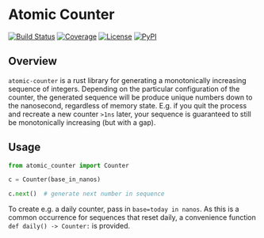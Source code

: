 # Atomic Counter

[![Build Status](https://github.com/timkpaine/atomic-counter/workflows/Build%20Status/badge.svg?branch=main)](https://github.com/timkpaine/atomic-counter/actions?query=workflow%3A%22Build+Status%22)
[![Coverage](https://codecov.io/gh/timkpaine/atomic-counter/branch/main/graph/badge.svg)](https://codecov.io/gh/timkpaine/atomic-counter)
[![License](https://img.shields.io/github/license/timkpaine/atomic-counter.svg)](https://pypi.python.org/pypi/atomic-counter)
[![PyPI](https://img.shields.io/pypi/v/atomic-counter.svg)](https://pypi.python.org/pypi/atomic-counter)

## Overview
`atomic-counter` is a rust library for generating a monotonically increasing sequence of integers. Depending on the particular configuration of the counter, the generated sequence will be produce unique numbers down to the nanosecond, regardless of memory state.
E.g. if you quit the process and recreate a new counter `>1ns` later, your sequence is guaranteed to still be monotonically increasing (but with a gap).

## Usage

```python
from atomic_counter import Counter

c = Counter(base_in_nanos)

c.next()  # generate next number in sequence
```

To create e.g. a daily counter, pass in `base=today in nanos`. As this is a common occurrence for sequences that reset daily, a convenience function `def daily() -> Counter:` is provided.

